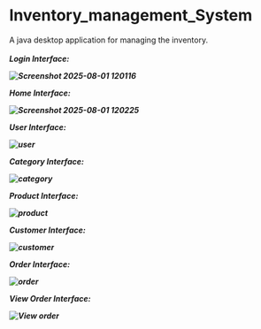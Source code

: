 # Inventory_management_System
A java desktop application for managing the inventory.<br><br>
<b><i>Login Interface: 

![Screenshot 2025-08-01 120116](https://github.com/user-attachments/assets/8699cef0-8166-4153-9c36-70c1c727a1ce)

<b><i>Home Interface: 

![Screenshot 2025-08-01 120225](https://github.com/user-attachments/assets/7fc257c9-febd-4087-a2f4-b3895bc204e2)

<b><i>User Interface: 

![user](https://github.com/user-attachments/assets/f6b92ab4-a894-4779-9f72-1c6b115fc7d2)

<b><i>Category Interface:

![category](https://github.com/user-attachments/assets/8897eb84-77e9-49d8-8472-3eda02c2ce88)

<b><i>Product Interface:

![product](https://github.com/user-attachments/assets/d7a04607-deb9-4973-be4b-647f1f717604)

<b><i>Customer Interface:

![customer](https://github.com/user-attachments/assets/86ed998f-b118-4c25-8c1b-031bf130e695)

<b><i>Order Interface:

![order](https://github.com/user-attachments/assets/0ce344fd-c1b4-4c3d-8ff8-581579b10479)

<b><i>View Order Interface:

![View order](https://github.com/user-attachments/assets/c467775e-cc90-4a72-8aab-46605178f683)

